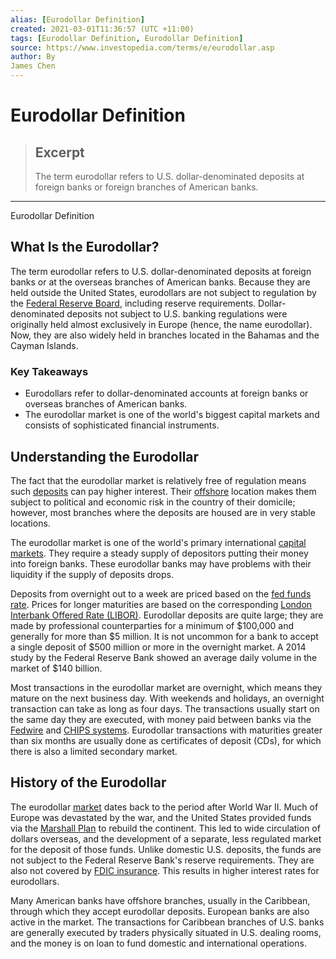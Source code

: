 ```yaml
---
alias: [Eurodollar Definition]
created: 2021-03-01T11:36:57 (UTC +11:00)
tags: [Eurodollar Definition, Eurodollar Definition]
source: https://www.investopedia.com/terms/e/eurodollar.asp
author: By
James Chen
---
```


# Eurodollar Definition

> ## Excerpt
> The term eurodollar refers to U.S. dollar-denominated deposits at foreign banks or foreign branches of American banks.

---

Eurodollar Definition
## What Is the Eurodollar?

The term eurodollar refers to U.S. dollar-denominated deposits at foreign banks or at the overseas branches of American banks. Because they are held outside the United States, eurodollars are not subject to regulation by the [Federal Reserve Board](https://www.investopedia.com/terms/f/frb.asp), including reserve requirements. Dollar-denominated deposits not subject to U.S. banking regulations were originally held almost exclusively in Europe (hence, the name eurodollar). Now, they are also widely held in branches located in the Bahamas and the Cayman Islands.

### Key Takeaways

-   Eurodollars refer to dollar-denominated accounts at foreign banks or overseas branches of American banks.
-   The eurodollar market is one of the world's biggest capital markets and consists of sophisticated financial instruments.

## Understanding the Eurodollar

The fact that the eurodollar market is relatively free of regulation means such [deposits](https://www.investopedia.com/terms/d/deposit.asp) can pay higher interest. Their [offshore](https://www.investopedia.com/terms/o/offshore.asp) location makes them subject to political and economic risk in the country of their domicile; however, most branches where the deposits are housed are in very stable locations.

The eurodollar market is one of the world's primary international [capital markets](https://www.investopedia.com/terms/c/capitalmarkets.asp). They require a steady supply of depositors putting their money into foreign banks. These eurodollar banks may have problems with their liquidity if the supply of deposits drops. 

Deposits from overnight out to a week are priced based on the [fed funds rate](https://www.investopedia.com/terms/f/federalfundsrate.asp). Prices for longer maturities are based on the corresponding [London Interbank Offered Rate (LIBOR)](https://www.investopedia.com/terms/l/libor.asp). Eurodollar deposits are quite large; they are made by professional counterparties for a minimum of $100,000 and generally for more than $5 million. It is not uncommon for a bank to accept a single deposit of $500 million or more in the overnight market. A 2014 study by the Federal Reserve Bank showed an average daily volume in the market of $140 billion.

Most transactions in the eurodollar market are overnight, which means they mature on the next business day. With weekends and holidays, an overnight transaction can take as long as four days. The transactions usually start on the same day they are executed, with money paid between banks via the [Fedwire](https://www.investopedia.com/terms/f/fedwire.asp) and [CHIPS systems](https://www.investopedia.com/terms/clearing-house-interbank-payments-system-chips.asp). Eurodollar transactions with maturities greater than six months are usually done as certificates of deposit (CDs), for which there is also a limited secondary market.

## History of the Eurodollar

The eurodollar [market](https://www.investopedia.com/articles/active-trading/012214/introduction-trading-eurodollar-futures.asp) dates back to the period after World War II. Much of Europe was devastated by the war, and the United States provided funds via the [Marshall Plan](https://www.investopedia.com/terms/m/marshall-plan.asp) to rebuild the continent. This led to wide circulation of dollars overseas, and the development of a separate, less regulated market for the deposit of those funds. Unlike domestic U.S. deposits, the funds are not subject to the Federal Reserve Bank's reserve requirements. They are also not covered by [FDIC insurance](https://www.investopedia.com/terms/f/fdic-insured-account.asp). This results in higher interest rates for eurodollars.

Many American banks have offshore branches, usually in the Caribbean, through which they accept eurodollar deposits. European banks are also active in the market. The transactions for Caribbean branches of U.S. banks are generally executed by traders physically situated in U.S. dealing rooms, and the money is on loan to fund domestic and international operations.
